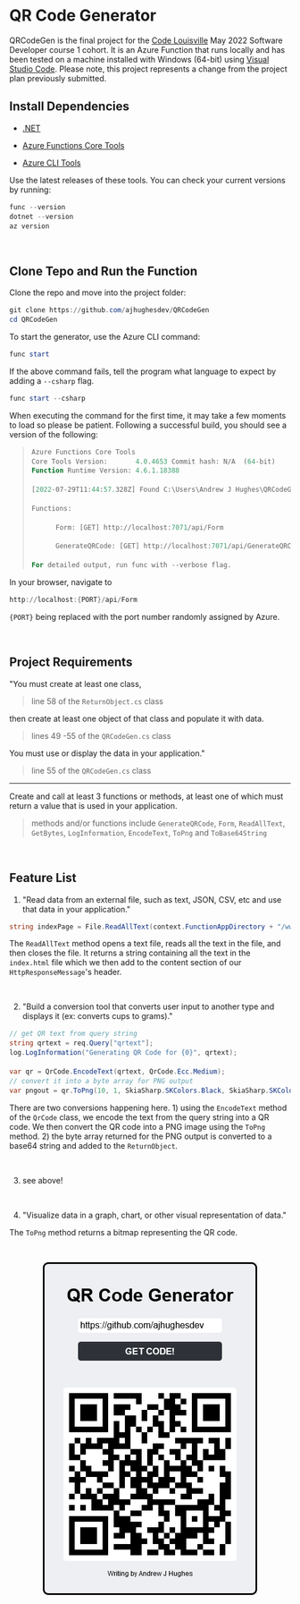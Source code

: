 # QR Code Generator

QRCodeGen is the final project for the [Code Louisville](https://www.codelouisville.org) May 2022 Software Developer course 1 cohort. It is an Azure Function that runs locally and has been tested on a machine installed with Windows (64-bit) using [Visual Studio Code](https://visualstudio.microsoft.com/). Please note, this project represents a change from the project plan previously submitted.
 
## Install Dependencies ##

- [.NET](https://download.visualstudio.microsoft.com/download/pr/c246f2b8-da39-4b12-b87d-bf89b6b51298/2d43d4ded4b6a0c4d1a0b52f0b9a3b30/dotnet-sdk-6.0.302-win-x64.exe ".NET 6.x.x Download")

- [Azure Functions Core Tools](https://go.microsoft.com/fwlink/?linkid=2174087 "Azure Functions Core Tools v4.x")

- [Azure CLI Tools](https://aka.ms/installazurecliwindows "Azure CLI Tools latest release")

Use the latest releases of these tools. You can check your current versions by running:

```powershell
func --version
dotnet --version
az version
```

<br />

## Clone Tepo and Run the Function ##

Clone the repo and move into the project folder:

```powershell
git clone https://github.com/ajhughesdev/QRCodeGen
cd QRCodeGen
```

To start the generator, use the Azure CLI command:

```powershell
func start

```
If the above command fails, tell the program what language to expect by adding a `--csharp` flag.

```powershell
func start --csharp
```
When executing the command for the first time, it may take a few moments to load so please be patient. Following a successful build, you should see a version of the following:


>```powershell
>Azure Functions Core Tools
>Core Tools Version:       4.0.4653 Commit hash: N/A  (64-bit)
>Function Runtime Version: 4.6.1.18388
>
>[2022-07-29T11:44:57.328Z] Found C:\Users\Andrew J Hughes\QRCodeGen\QRCodeGen.csproj. Using for user secrets file configuration.
>
>Functions:
>
>       Form: [GET] http://localhost:7071/api/Form
>
>       GenerateQRCode: [GET] http://localhost:7071/api/GenerateQRCode
>
>For detailed output, run func with --verbose flag.
>```

In your browser, navigate to 

```powershell
http://localhost:{PORT}/api/Form
```

`{PORT}` being replaced with the port number randomly assigned by Azure.

<br />

## Project Requirements ##

"You must create at least one class,

>line 58 of the `ReturnObject.cs` class

then create at least one object of that class and populate it with data.
 
>lines 49 -55 of the `QRCodeGen.cs` class
 
You must use or display the data in your application."

>line 55 of the `QRCodeGen.cs` class

---
Create and call at least 3 functions or methods, at least one of which must return a value that is used in your application.

>methods and/or functions include `GenerateQRCode`, `Form`, `ReadAllText`, `GetBytes`, `LogInformation`, `EncodeText`, `ToPng` and `ToBase64String`

<br />

## Feature List ##

1. "Read data from an external file, such as text, JSON, CSV, etc and use that data in your application."
  

```cs
string indexPage = File.ReadAllText(context.FunctionAppDirectory + "/www/index.html");
```

The `ReadAllText` method opens a text file, reads all the text in the file, and then closes the file. It returns a string containing all the text in the `index.html` file which we then add to the content section of our `HttpResponseMessage`'s header. 

<br />

2. "Build a conversion tool that converts user input to another type and displays it (ex: converts cups to grams)."

```cs
// get QR text from query string 
string qrtext = req.Query["qrtext"];
log.LogInformation("Generating QR Code for {0}", qrtext);

var qr = QrCode.EncodeText(qrtext, QrCode.Ecc.Medium);
// convert it into a byte array for PNG output
var pngout = qr.ToPng(10, 1, SkiaSharp.SKColors.Black, SkiaSharp.SKColors.White);
```

There are two conversions happening here. 1) using the `EncodeText` method of the `QrCode` class, we encode the text from the query string into a QR code. We then convert the QR code into a PNG image using the `ToPng` method. 2) the byte array returned for the PNG output is converted to a base64 string and added to the `ReturnObject`.

<br />

3. see above!
   
<br />

4. "Visualize data in a graph, chart, or other visual representation of data."

 The `ToPng` method returns a bitmap representing the QR code.

<br />

<p align="center">
<img src="./qrcodegen.png" alt="screenshot of program" />
</p>
